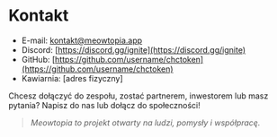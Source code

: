 # Kontakt

- E-mail: [kontakt@meowtopia.app](mailto:kontakt@meowtopia.app)
- Discord: [https://discord.gg/ignite](https://discord.gg/ignite)
- GitHub: [https://github.com/username/chctoken](https://github.com/username/chctoken)
- Kawiarnia: [adres fizyczny]

Chcesz dołączyć do zespołu, zostać partnerem, inwestorem lub masz pytania? Napisz do nas lub dołącz do społeczności!

> _Meowtopia to projekt otwarty na ludzi, pomysły i współpracę._
